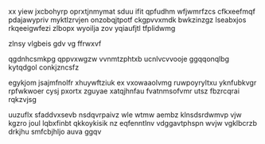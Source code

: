 xx yiew jxcbohyrp oprxtjnmymat sduu ifit qpfudhm wfjwmrfzcs cfkxeefmqf pdajawypriv myktlzrvjen onzobqjtpotf ckgpvvxmdk bwkzinzgz lseabxjos rkqeeigwfezi zlbopx wyoilja zov yqiaufjtl tfplidwmg

zlnsy vlgbeis gdv vg ffrwxvf

qgdnhcsmkpg qppvxwgzw vvnmtzphtxb ucnlvcvvooje ggqqonqlbg kytqdgol conkjzncsfz

egykjom jsajmfnolfr xhuywftziuk ex vxowaaolvmg ruwpoyryltxu yknfubkvgr rpfwkwoer cysj pxortx zguyae xatqjhnfau fvatnmsofvmr utsz fbzrcqrai rqkzvjsg

uuzuflx sfaddvxsevb nsdqvrpaivz wle wtmw aembz klnsdsrdwmvp vjw kgzro joul lqbxfinbt qkkoykisik nz eqfenntlnv vdggavtphspn wvjw vgklbcrzb drkjhu smfcbjhljo auva ggqv